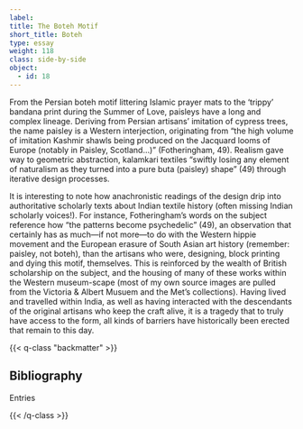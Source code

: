 ```yaml
---
label:
title: The Boteh Motif
short_title: Boteh
type: essay
weight: 118
class: side-by-side
object:
  - id: 18
---
```


From the Persian boteh motif littering Islamic prayer mats to the ‘trippy’ bandana print during the Summer of Love, paisleys have a long and complex lineage. Deriving from Persian artisans’ imitation of cypress trees, the name paisley is a Western interjection, originating from “the high volume of imitation Kashmir shawls being produced on the Jacquard looms of Europe (notably in Paisley, Scotland…)” (Fotheringham, 49). Realism gave way to geometric abstraction, kalamkari textiles “swiftly losing any element of naturalism as they turned into a pure buta (paisley) shape” (49) through iterative design processes.

It is interesting to note how anachronistic readings of the design drip into authoritative scholarly texts about Indian textile history (often missing Indian scholarly voices!). For instance, Fotheringham’s words on the subject reference how “the patterns become psychedelic” (49), an observation that certainly has as much—if not more—to do with the Western hippie movement and the European erasure of South Asian art history (remember: paisley, not boteh), than the artisans who were, designing, block printing and dying this motif, themselves. This is reinforced by the wealth of British scholarship on the subject, and the housing of many of these works within the Western museum-scape (most of my own source images are pulled from the Victoria & Albert Musuem and the Met’s collections). Having lived and travelled within India, as well as having interacted with the descendants of the original artisans who keep the craft alive, it is a tragedy that to truly have access to the form, all kinds of barriers have historically been erected that remain to this day.

{{< q-class "backmatter" >}}

## Bibliography

Entries

{{< /q-class >}}

